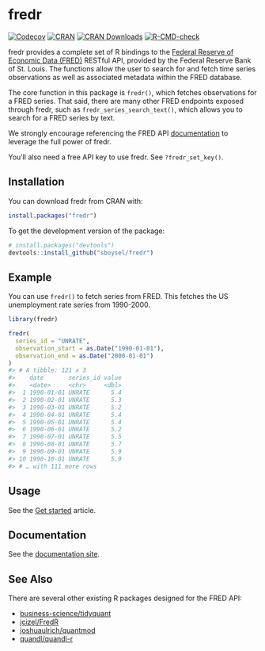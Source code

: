 
<!-- README.md is generated from README.Rmd. Please edit that file -->

# fredr

<!-- badges: start -->

[![Codecov](https://img.shields.io/codecov/c/github/sboysel/fredr/master.svg)](https://codecov.io/github/sboysel/fredr)
[![CRAN](https://img.shields.io/cran/v/fredr.svg)](https://cran.r-project.org/web/packages/fredr/index.html)
[![CRAN
Downloads](https://cranlogs.r-pkg.org/badges/fredr)](https://cran.r-project.org/package=fredr)
[![R-CMD-check](https://github.com/sboysel/fredr/workflows/R-CMD-check/badge.svg)](https://github.com/sboysel/fredr/actions)
<!-- badges: end -->

fredr provides a complete set of R bindings to the [Federal Reserve of
Economic Data (FRED)](https://fred.stlouisfed.org/) RESTful API,
provided by the Federal Reserve Bank of St. Louis. The functions allow
the user to search for and fetch time series observations as well as
associated metadata within the FRED database.

The core function in this package is `fredr()`, which fetches
observations for a FRED series. That said, there are many other FRED
endpoints exposed through fredr, such as `fredr_series_search_text()`,
which allows you to search for a FRED series by text.

We strongly encourage referencing the FRED API
[documentation](https://research.stlouisfed.org/docs/api/fred/) to
leverage the full power of fredr.

You’ll also need a free API key to use fredr. See `?fredr_set_key()`.

## Installation

You can download fredr from CRAN with:

``` r
install.packages("fredr")
```

To get the development version of the package:

``` r
# install.packages("devtools")
devtools::install_github("sboysel/fredr")
```

## Example

You can use `fredr()` to fetch series from FRED. This fetches the US
unemployment rate series from 1990-2000.

``` r
library(fredr)

fredr(
  series_id = "UNRATE",
  observation_start = as.Date("1990-01-01"),
  observation_end = as.Date("2000-01-01")
)
#> # A tibble: 121 x 3
#>    date       series_id value
#>    <date>     <chr>     <dbl>
#>  1 1990-01-01 UNRATE      5.4
#>  2 1990-02-01 UNRATE      5.3
#>  3 1990-03-01 UNRATE      5.2
#>  4 1990-04-01 UNRATE      5.4
#>  5 1990-05-01 UNRATE      5.4
#>  6 1990-06-01 UNRATE      5.2
#>  7 1990-07-01 UNRATE      5.5
#>  8 1990-08-01 UNRATE      5.7
#>  9 1990-09-01 UNRATE      5.9
#> 10 1990-10-01 UNRATE      5.9
#> # … with 111 more rows
```

## Usage

See the [Get
started](http://sboysel.github.io/fredr/articles/fredr.html) article.

## Documentation

See the [documentation site](http://sboysel.github.io/fredr/).

## See Also

There are several other existing R packages designed for the FRED API:

-   [business-science/tidyquant](https://github.com/business-science/tidyquant)
-   [jcizel/FredR](https://github.com/jcizel/FredR)
-   [joshuaulrich/quantmod](https://github.com/joshuaulrich/quantmod)
-   [quandl/quandl-r](https://github.com/quandl/quandl-r)
